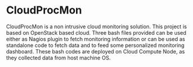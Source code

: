 # CloudProcMon
CloudProcMon is a non intrusive cloud monitoring solution. 
This project is based on OpenStack based cloud. Three bash files provided can be used either as Nagios plugin to fetch monitoring information or can be used as standalone code to fetch data and to feed some personalized monitoring dashboard. These bash codes are deployed on Cloud Compute Node, as they collected data from host machine OS. 
